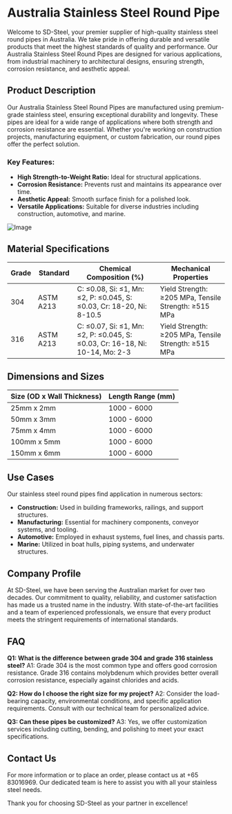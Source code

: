 # Australia Stainless Steel Round Pipe

Welcome to SD-Steel, your premier supplier of high-quality stainless steel round pipes in Australia. We take pride in offering durable and versatile products that meet the highest standards of quality and performance. Our Australia Stainless Steel Round Pipes are designed for various applications, from industrial machinery to architectural designs, ensuring strength, corrosion resistance, and aesthetic appeal.

## Product Description

Our Australia Stainless Steel Round Pipes are manufactured using premium-grade stainless steel, ensuring exceptional durability and longevity. These pipes are ideal for a wide range of applications where both strength and corrosion resistance are essential. Whether you're working on construction projects, manufacturing equipment, or custom fabrication, our round pipes offer the perfect solution.

### Key Features:
- **High Strength-to-Weight Ratio:** Ideal for structural applications.
- **Corrosion Resistance:** Prevents rust and maintains its appearance over time.
- **Aesthetic Appeal:** Smooth surface finish for a polished look.
- **Versatile Applications:** Suitable for diverse industries including construction, automotive, and marine.

![Image](https://github.com/user-attachments/assets/2567258e-e124-4816-932d-1809bd27ef0b)

## Material Specifications

| Grade | Standard | Chemical Composition (%) | Mechanical Properties |
|-------|----------|--------------------------|------------------------|
| 304    | ASTM A213   | C: ≤0.08, Si: ≤1, Mn: ≤2, P: ≤0.045, S: ≤0.03, Cr: 18-20, Ni: 8-10.5 | Yield Strength: ≥205 MPa, Tensile Strength: ≥515 MPa |
| 316    | ASTM A213   | C: ≤0.07, Si: ≤1, Mn: ≤2, P: ≤0.045, S: ≤0.03, Cr: 16-18, Ni: 10-14, Mo: 2-3 | Yield Strength: ≥205 MPa, Tensile Strength: ≥515 MPa |

## Dimensions and Sizes

| Size (OD x Wall Thickness) | Length Range (mm) |
|----------------------------|-------------------|
| 25mm x 2mm                 | 1000 - 6000       |
| 50mm x 3mm                 | 1000 - 6000       |
| 75mm x 4mm                 | 1000 - 6000       |
| 100mm x 5mm                | 1000 - 6000       |
| 150mm x 6mm                | 1000 - 6000       |

## Use Cases

Our stainless steel round pipes find application in numerous sectors:

- **Construction:** Used in building frameworks, railings, and support structures.
- **Manufacturing:** Essential for machinery components, conveyor systems, and tooling.
- **Automotive:** Employed in exhaust systems, fuel lines, and chassis parts.
- **Marine:** Utilized in boat hulls, piping systems, and underwater structures.

## Company Profile

At SD-Steel, we have been serving the Australian market for over two decades. Our commitment to quality, reliability, and customer satisfaction has made us a trusted name in the industry. With state-of-the-art facilities and a team of experienced professionals, we ensure that every product meets the stringent requirements of international standards.

## FAQ

**Q1: What is the difference between grade 304 and grade 316 stainless steel?**
A1: Grade 304 is the most common type and offers good corrosion resistance. Grade 316 contains molybdenum which provides better overall corrosion resistance, especially against chlorides and acids.

**Q2: How do I choose the right size for my project?**
A2: Consider the load-bearing capacity, environmental conditions, and specific application requirements. Consult with our technical team for personalized advice.

**Q3: Can these pipes be customized?**
A3: Yes, we offer customization services including cutting, bending, and polishing to meet your exact specifications.

## Contact Us

For more information or to place an order, please contact us at +65 83016969. Our dedicated team is here to assist you with all your stainless steel needs.

Thank you for choosing SD-Steel as your partner in excellence!